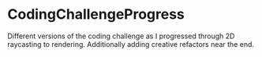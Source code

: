 # CodingChallengeProgress
Different versions of the coding challenge as I progressed through 2D raycasting to rendering. Additionally adding creative refactors near the end.
